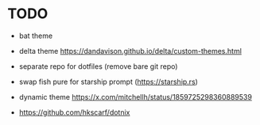 # TODO

- bat theme
- delta theme https://dandavison.github.io/delta/custom-themes.html
- separate repo for dotfiles (remove bare git repo)
- swap fish pure for starship prompt (https://starship.rs)
- dynamic theme https://x.com/mitchellh/status/1859725298360889539


- https://github.com/hkscarf/dotnix
